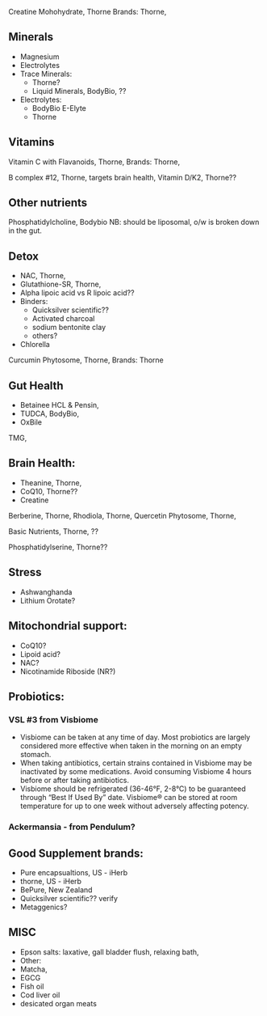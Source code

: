 
Creatine Mohohydrate, Thorne
Brands: Thorne, 

## Minerals
- Magnesium
- Electrolytes
- Trace Minerals:
  - Thorne?
  - Liquid Minerals, BodyBio, ??
- Electrolytes:
  - BodyBio E-Elyte
  - Thorne 

## Vitamins
Vitamin C with Flavanoids, Thorne, 
Brands: Thorne, 

B complex #12, Thorne, targets brain health, 
Vitamin D/K2, Thorne??

## Other nutrients
Phosphatidylcholine, Bodybio
NB: should be liposomal, o/w is broken down in the gut.




## Detox
- NAC, Thorne, 
- Glutathione-SR, Thorne,
- Alpha lipoic acid vs R lipoic acid??
- Binders:
  - Quicksilver scientific??
  - Activated charcoal
  - sodium bentonite clay
  - others?
- Chlorella


  
Curcumin Phytosome, Thorne, 
Brands: Thorne

## Gut Health

- Betainee HCL & Pensin,
- TUDCA, BodyBio, 
- OxBile

TMG, 

## Brain Health:
- Theanine, Thorne, 
- CoQ10, Thorne??
- Creatine
  


Berberine, Thorne,
Rhodiola, Thorne, 
Quercetin Phytosome, Thorne,


Basic Nutrients, Thorne, ??


Phosphatidylserine, Thorne??

## Stress
- Ashwanghanda
- Lithium Orotate?

## Mitochondrial support:
- CoQ10?
- Lipoid acid?
- NAC?
- Nicotinamide Riboside (NR?)

## Probiotics:
### VSL #3 from Visbiome
- Visbiome can be taken at any time of day. Most probiotics are largely considered more effective when taken in the morning on an empty stomach.  
- When taking antibiotics, certain strains contained in Visbiome may be inactivated by some medications. Avoid consuming Visbiome 4 hours before or after taking antibiotics. 
- Visbiome should be refrigerated (36-46°F, 2-8°C) to be guaranteed through “Best If Used By” date. Visbiome® can be stored at room temperature for up to one week without adversely affecting potency.
### Ackermansia - from Pendulum?



## Good Supplement brands:
- Pure encapsualtions, US - iHerb
- thorne, US - iHerb
- BePure, New Zealand
- Quicksilver scientific?? verify
- Metaggenics?


## MISC
- Epson salts: laxative, gall bladder flush, relaxing bath, 
- Other:
- Matcha,
- EGCG
- Fish oil
- Cod liver oil
- desicated organ meats


